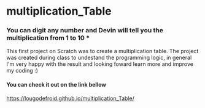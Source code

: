 # multiplication_Table

### You can digit any number and Devin will tell you the multiplication from 1 to 10 * 

This first project on Scratch was to create a multiplication table.
The project was created during class to undestand the programming logic, in general I'm very happy with the result and looking foward learn more and improve my coding :) 

#### You can check it out on the link bellow 
https://lougodefroid.github.io/multiplication_Table/
